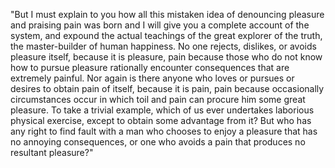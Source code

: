"But I must explain to you how all this mistaken idea of denouncing pleasure and praising pain 
was born and I will give you a complete account of the system, and expound the actual 
teachings of the great explorer of the truth, the master-builder of human happiness. 
No one rejects, dislikes, or avoids pleasure itself, because it is pleasure, pain because those 
who do not know how to pursue pleasure rationally encounter consequences that are extremely painful. 
Nor again is there anyone who loves or pursues or desires to obtain pain of itself, 
because it is pain, pain because occasionally circumstances occur in 
which toil and pain can procure him some great pleasure. 
To take a trivial example, which of us ever undertakes laborious physical exercise, 
except to obtain some advantage from it? But who has any right to find fault with a 
man who chooses to enjoy a pleasure that has no annoying consequences, or one who avoids a pain that produces no resultant pleasure?"